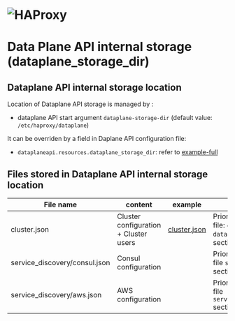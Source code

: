 # ![HAProxy](../assets/images/haproxy-weblogo-210x49.png "HAProxy")

# Data Plane API internal storage (dataplane_storage_dir)


## Dataplane API internal storage location

Location of Dataplane API storage is managed by :
- dataplane API start argument `dataplane-storage-dir` (default value: `/etc/haproxy/dataplane`)


It can be overriden by a field in Daplane API configuration file:
- `dataplaneapi.resources.dataplane_storage_dir`: refer to  [example-full](examples/example-full.yaml)

## Files stored in Dataplane API internal storage location

| File name | content           | example | Comment |
|-----------|-------------------|---------|---------|
| cluster.json| Cluster configuration + Cluster users | [cluster.json](./examples/dapi-storage/cluster.json) | Prior to 3.0 was in Dapi config file: `cluster`, `dataplaneapi.user`, `status` sections|
| service_discovery/consul.json | Consul configuration| | Prior to 3.0 was in Dapi config file `service_discovery.consuls` section |
| service_discovery/aws.json | AWS configuration| | Prior to 3.0 was in Dapi config file `service_discovery.aws_regions` section |
